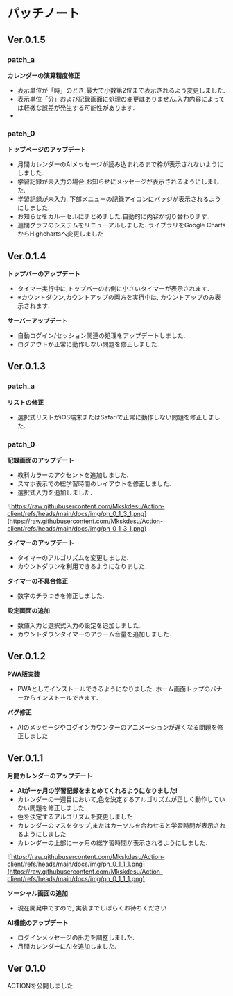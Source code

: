 ﻿# パッチノート

## Ver.0.1.5

### patch_a
**カレンダーの演算精度修正**
+ 表示単位が「時」のとき,最大で小数第2位まで表示されるよう変更しました.
+ 表示単位「分」および記録画面に処理の変更はありません.入力内容によっては軽微な誤差が発生する可能性があります.
+ 

### patch_0

**トップページのアップデート**
+ 月間カレンダーのAIメッセージが読み込まれるまで枠が表示されないようにしました.
+ 学習記録が未入力の場合,お知らせにメッセージが表示されるようにしました.
+ 学習記録が未入力, 下部メニューの記録アイコンにバッジが表示されるようにしました.
+ お知らせをカルーセルにまとめました.自動的に内容が切り替わります.
+ 週間グラフのシステムをリニューアルしました. ライブラリをGoogle ChartsからHighchartsへ変更しました

## Ver.0.1.4

**トップバーのアップデート**
+ タイマー実行中に,トップバーの右側に小さいタイマーが表示されます.
+ ※カウントダウン,カウントアップの両方を実行中は, カウントアップのみ表示されます.

**サーバーアップデート**
+ 自動ログイン/セッション関連の処理をアップデートしました.
+ ログアウトが正常に動作しない問題を修正しました.

## Ver.0.1.3

### patch_a

**リストの修正**
+ 選択式リストがiOS端末またはSafariで正常に動作しない問題を修正しました.

### patch_0
**記録画面のアップデート**
+ 教科カラーのアクセントを追加しました.
+ スマホ表示での総学習時間のレイアウトを修正しました.
+ 選択式入力を追加しました.

![https://raw.githubusercontent.com/Mkskdesu/Action-client/refs/heads/main/docs/img/pn_0_1_3_1.png](https://raw.githubusercontent.com/Mkskdesu/Action-client/refs/heads/main/docs/img/pn_0_1_3_1.png)

**タイマーのアップデート**
+ タイマーのアルゴリズムを変更しました.
+ カウントダウンを利用できるようになりました.

**タイマーの不具合修正**
+ 数字のチラつきを修正しました.

**設定画面の追加**
+ 数値入力と選択式入力の設定を追加しました.
+ カウントダウンタイマーのアラーム音量を追加しました.



## Ver.0.1.2

**PWA版実装**
+ PWAとしてインストールできるようになりました. ホーム画面トップのバナーからインストールできます.

**バグ修正**
+ AIのメッセージやログインカウンターのアニメーションが遅くなる問題を修正しました


## Ver.0.1.1
**月間カレンダーのアップデート**
+ **AIが一ヶ月の学習記録をまとめてくれるようになりました!**
+ カレンダーの一週目において,色を決定するアルゴリズムが正しく動作していない問題を修正しました.
+ 色を決定するアルゴリズムを変更しました
+ カレンダーのマスをタップ,またはカーソルを合わせると学習時間が表示されるようにしました
+ カレンダーの上部に一ヶ月の総学習時間が表示されるようにしました.

![https://raw.githubusercontent.com/Mkskdesu/Action-client/refs/heads/main/docs/img/pn_0_1_1_1.png](https://raw.githubusercontent.com/Mkskdesu/Action-client/refs/heads/main/docs/img/pn_0_1_1_1.png)

**ソーシャル画面の追加**
+ 現在開発中ですので, 実装までしばらくお待ちください

**AI機能のアップデート**
+ ログインメッセージの出力を調整しました.
+ 月間カレンダーにAIを追加しました.

## Ver 0.1.0
ACTIONを公開しました.